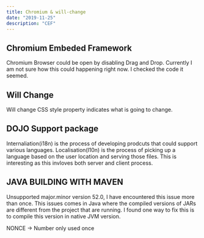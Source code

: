 ```yaml
---
title: Chromium & will-change
date: "2019-11-25"
description: "CEF"
---
```

## Chromium Embeded Framework
Chromium Browser could be open by disabling Drag and Drop. Currently I am not sure how this could happening right now. I checked the code it seemed.

## Will Change 
Will change CSS style property indicates what is going to change.


## DOJO Support package
Internaliation(i18n) is the process of developing prodcuts that could support various languages.
Localisation(l10n) is the process of picking up a language based on the user location and serving those files.
This is interesting as this invloves both server and client process.

## JAVA BUILDING WITH MAVEN
Unsupported major.minor version 52.0, I have encountered this issue more than once. This issues comes in Java where the compiled versions of JARs are different from the project that are running. I found one way to fix this is to compile this version in native JVM version.

NONCE -> Number only used once